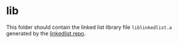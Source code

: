 # lib

This folder should contain the linked list library file `liblinkedlist.a` generated by the [linkedlist repo](https://github.com/nwager/linkedlist).